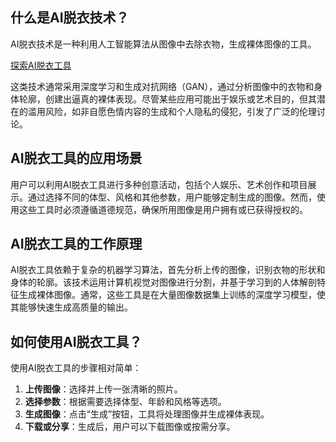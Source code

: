 ## 什么是AI脱衣技术？
AI脱衣技术是一种利用人工智能算法从图像中去除衣物，生成裸体图像的工具。

[探索AI脱衣工具](https://undress-ai.link/)

这类技术通常采用深度学习和生成对抗网络（GAN），通过分析图像中的衣物和身体轮廓，创建出逼真的裸体表现。尽管某些应用可能出于娱乐或艺术目的，但其潜在的滥用风险，如非自愿色情内容的生成和个人隐私的侵犯，引发了广泛的伦理讨论。

## AI脱衣工具的应用场景
用户可以利用AI脱衣工具进行多种创意活动，包括个人娱乐、艺术创作和项目展示。通过选择不同的体型、风格和其他参数，用户能够定制生成的图像。然而，使用这些工具时必须遵循道德规范，确保所用图像是用户拥有或已获得授权的。

## AI脱衣工具的工作原理
AI脱衣工具依赖于复杂的机器学习算法，首先分析上传的图像，识别衣物的形状和身体的轮廓。该技术运用计算机视觉对图像进行分割，并基于学习到的人体解剖特征生成裸体图像。通常，这些工具是在大量图像数据集上训练的深度学习模型，使其能够快速生成高质量的输出。

## 如何使用AI脱衣工具？
使用AI脱衣工具的步骤相对简单：

1. **上传图像**：选择并上传一张清晰的照片。
2. **选择参数**：根据需要选择体型、年龄和风格等选项。
3. **生成图像**：点击“生成”按钮，工具将处理图像并生成裸体表现。
4. **下载或分享**：生成后，用户可以下载图像或按需分享。
